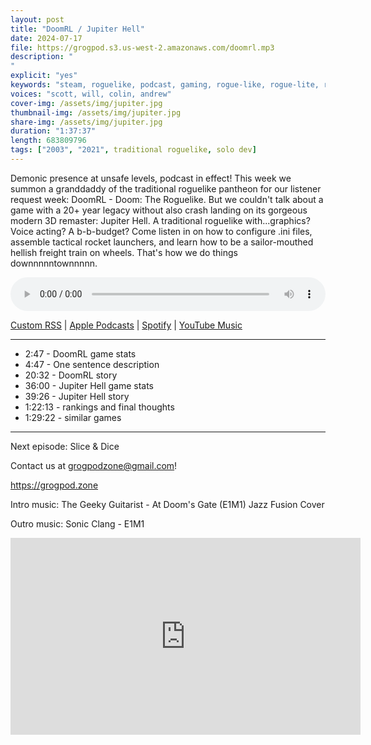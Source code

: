 ```yaml
---
layout: post
title: "DoomRL / Jupiter Hell"
date: 2024-07-17
file: https://grogpod.s3.us-west-2.amazonaws.com/doomrl.mp3
description: "
"
explicit: "yes" 
keywords: "steam, roguelike, podcast, gaming, rogue-like, rogue-lite, roguelite"
voices: "scott, will, colin, andrew"
cover-img: /assets/img/jupiter.jpg
thumbnail-img: /assets/img/jupiter.jpg
share-img: /assets/img/jupiter.jpg
duration: "1:37:37"
length: 683809796
tags: ["2003", "2021", traditional roguelike, solo dev]
---
```


Demonic presence at unsafe levels, podcast in effect! This week we summon a granddaddy of the traditional roguelike pantheon for our listener request week: DoomRL - Doom: The Roguelike. But we couldn't talk about a game with a 20+ year legacy without also crash landing on its gorgeous modern 3D remaster: Jupiter Hell. A traditional roguelike with...graphics? Voice acting? A b-b-budget? Come listen in on how to configure .ini files, assemble tactical rocket launchers, and learn how to be a sailor-mouthed hellish freight train on wheels. That's how we do things downnnnntownnnnn.


<div class="container">
  <audio controls style="width: 100%;">
    <source src="https://grogpod.s3.us-west-2.amazonaws.com/doomrl.mp3" type="audio/mpeg">
  </audio>
</div>

[Custom RSS](https://grogpod.zone/feed.xml) | [Apple Podcasts](https://podcasts.apple.com/us/podcast/grogpod/id1650474911) | [Spotify](https://open.spotify.com/show/655SEhPUWIC77oO3hILe0b) | [YouTube Music](https://music.youtube.com/playlist?list=PL-ShOmyMvd4jYFChE6tgj0JYG8RKK4xe0) 

---
* 2:47 - DoomRL game stats
* 4:47 - One sentence description
* 20:32 - DoomRL story
* 36:00 - Jupiter Hell game stats
* 39:26 - Jupiter Hell story
* 1:22:13 - rankings and final thoughts
* 1:29:22 - similar games

---



Next episode: Slice & Dice

Contact us at grogpodzone@gmail.com!

https://grogpod.zone

Intro music: The Geeky Guitarist - At Doom's Gate (E1M1) Jazz Fusion Cover

Outro music: Sonic Clang - E1M1

<div class="embed-responsive embed-responsive-16by9">
<iframe width="560" height="315" src="https://www.youtube.com/embed/xxxxxx" title="YouTube video player" frameborder="0" allow="accelerometer; autoplay; clipboard-write; encrypted-media; gyroscope; picture-in-picture" allowfullscreen></iframe>
</div>
